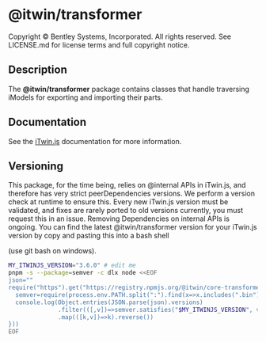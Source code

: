# @itwin/transformer

Copyright © Bentley Systems, Incorporated. All rights reserved. See LICENSE.md for license terms and full copyright notice.

## Description

The __@itwin/transformer__ package contains classes that handle traversing iModels for exporting and importing their parts.

## Documentation

See the [iTwin.js](https://www.itwinjs.org) documentation for more information.

## Versioning

This package, for the time being, relies on @internal APIs in iTwin.js, and therefore has very strict peerDependencies versions.
We perform a version check at runtime to ensure this. Every new iTwin.js version must be validated, and fixes are rarely ported
to old versions currently, you must request this in an issue. Removing Dependencies on internal APIs is ongoing.
You can find the latest @itwin/transformer version for your iTwin.js version by copy and pasting this into a bash shell

(use git bash on windows).

```sh
MY_ITWINJS_VERSION="3.6.0" # edit me
pnpm -s --package=semver -c dlx node <<EOF
json=""
require("https").get("https://registry.npmjs.org/@itwin/core-transformer", r=>r.setEncoding("utf8").on("data", d=>json+=d).on("end", ()=>{
  semver=require(process.env.PATH.split(":").find(x=>x.includes(".bin"))+"/../semver")
  console.log(Object.entries(JSON.parse(json).versions)
              .filter(([,v])=>semver.satisfies("$MY_ITWINJS_VERSION", v.peerDependencies["@itwin/core-backend"]))
              .map(([k,v])=>k).reverse())
}))
EOF
```
